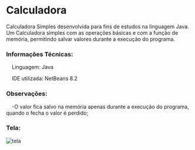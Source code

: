 # Calculadora
Calculadora Simples desenvolvida para fins de estudos na linguagem Java.<br>
Um Calculadora simples com as operações básicas e com a função de memória, permitindo salvar valores durante a execução do programa.<br>
<h3>Informações Técnicas:</h3>
<p>&nbsp&nbsp&nbsp&nbspLinguagem: Java <p>
<p>&nbsp&nbsp&nbsp&nbspIDE utilizada: NetBeans 8.2 </p>

<h3>Observações:</h3>
<p>&nbsp&nbsp&nbsp&nbsp-O valor fica salvo na memória apenas durante a execução do programa, quando o fecha o valor é perdido;</p>
<h3>Tela:</h3>

![tela](https://user-images.githubusercontent.com/43114897/45598152-8a906600-b9ad-11e8-8750-1b941d25a418.PNG)

